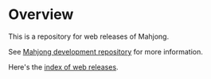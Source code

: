 
# Overview

This is a repository for web releases of Mahjong.

See [Mahjong development repository][repo] for more information.

Here's the [index of web releases][index].

[index]: https://ogstudio.github.io/game-mahjong
[repo]: https://bitbucket.org/ogstudio-games/mahjong

